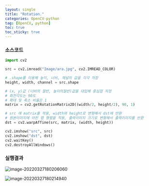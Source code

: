 ```yaml
---
layout: single
title: "Rotation."
categories: OpenCV-python
tag: [OpenCV, python]
toc: true
toc_sticky: true
---
```

### 소스코드  
```python
import cv2

src = cv2.imread("Image/ara.jpg", cv2.IMREAD_COLOR)

# .shape를 이용해 높이, 너비, 채널의 값을 각각 저장
height, width, channel = src.shape

# (x, y)값 (너비의 절반, 높이의절반)값을 대입해 중심점 지정
# 회전각도는 90도
# 확대 및 축소 비율은 1
matrix = cv2.getRotationMatrix2D((width/2, height/2), 90, 1)

# src 에 matrix를 적용, width와 height로 변형해서 dst에 반환
# 원본이미지에 아핀 맵 행렬을 적용, 출력이미지 크기로 변형해서 출력이미지를 반환
dst = cv2.warpAffine(src, matrix, (width, height))

cv2.imshow("src", src)
cv2.imshow("dst", dst)
cv2.waitKey()
cv2.destroyAllWindows()
```
### 실행결과

![image-20220327180206060](../../images/2022-03-27-opencv-python-rotation/image-20220327180206060.png)

![image-20220327180214940](../../images/2022-03-27-opencv-python-rotation/image-20220327180214940.png)